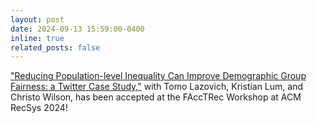 ```yaml
---
layout: post
date: 2024-09-13 15:59:00-0400
inline: true
related_posts: false
---
```


["Reducing Population-level Inequality Can Improve Demographic Group Fairness: a Twitter Case Study,"](https://arxiv.org/abs/2409.08135) with Tomo Lazovich, Kristian Lum, and Christo Wilson, has been accepted at the FAccTRec Workshop at ACM RecSys 2024!